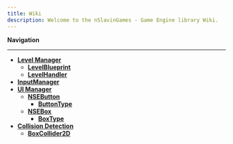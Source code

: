 ```yaml
---
title: Wiki
description: Welcome to the nSlavinGames - Game Engine library Wiki.
---
```


**Navigation**

---

* **[Level Manager](LevelManager.md)**
  * **[LevelBlueprint](LevelBlueprint.md)**
  * **[LevelHandler](LevelHandler.md)**
* **[InputManager](InputManager.md)**
* **[UI Manager](UIManager.md)**
  * **[NSEButton](Button.md)**
    * **[ButtonType](ButtonType.md)**
  * **[NSEBox](Box.md)**
    * **[BoxType](BoxType.md)**
* **[Collision Detection](CollisionDetection.md)**
  * **[BoxCollider2D](BoxCollider2D.md)**
